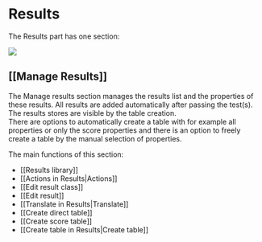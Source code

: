 Results
=======

The Results part has one section:

![](results-tab1.png)

[[Manage Results]]
------------------

The Manage results section manages the results list and the properties of these results. All results are added automatically after passing the test(s).\
The results stores are visible by the table creation.\
There are options to automatically create a table with for example all properties or only the score properties and there is an option to freely create a table by the manual selection of properties.

The main functions of this section:

-   [[Results library]]
-   [[Actions in Results|Actions]]
-   [[Edit result class]]
-   [[Edit result]]
-   [[Translate in Results|Translate]]
-   [[Create direct table]]
-   [[Create score table]]
-   [[Create table in Results|Create table]]

